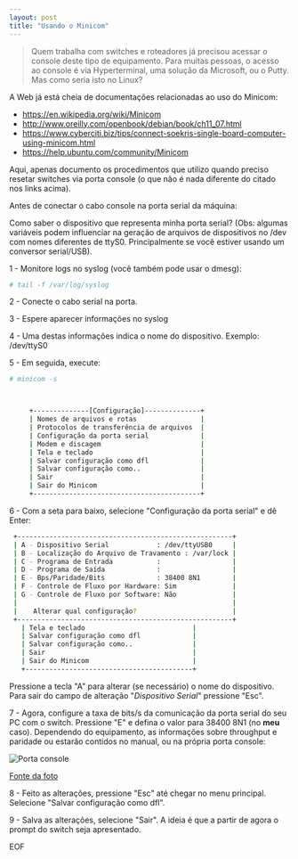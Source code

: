 ```yaml
---
layout: post
title: "Usando o Minicom"
---
```


> Quem trabalha com switches e roteadores já precisou acessar o console deste tipo de equipamento. Para muitas pessoas, o acesso ao console é via Hyperterminal, uma solução da Microsoft, ou o Putty. Mas como seria isto no Linux?

A Web já está cheia de documentações relacionadas ao uso do Minicom:

* https://en.wikipedia.org/wiki/Minicom
* http://www.oreilly.com/openbook/debian/book/ch11_07.html
* https://www.cyberciti.biz/tips/connect-soekris-single-board-computer-using-minicom.html
* https://help.ubuntu.com/community/Minicom

Aqui, apenas documento os procedimentos que utilizo quando preciso resetar switches via porta console (o que não é nada diferente do citado nos links acima).

Antes de conectar o cabo console na porta serial da máquina:

Como saber o dispositivo que representa minha porta serial? (Obs: algumas variáveis podem influenciar na geração de arquivos de dispositivos no /dev com nomes diferentes de ttyS0. Principalmente se você estiver usando um conversor serial/USB).

1 - Monitore logs no syslog (você também pode usar o dmesg):

```bash
# tail -f /var/log/syslog
```
2 - Conecte o cabo serial na porta.

3 - Espere aparecer informações no syslog

4 - Uma destas informações indica o nome do dispositivo. Exemplo: /dev/ttyS0

5 - Em seguida, execute:

```bash
# minicom -s



     +--------------[Configuração]--------------+                     
     | Nomes de arquivos e rotas                |                     
     | Protocolos de transferência de arquivos  |                     
     | Configuração da porta serial             |                     
     | Modem e discagem                         |                     
     | Tela e teclado                           |
     | Salvar configuração como dfl             |
     | Salvar configuração como..               |
     | Sair                                     |
     | Sair do Minicom                          |
     +------------------------------------------+
```

6 - Com a seta para baixo, selecione "Configuração da porta serial" e dê Enter:

```bash
 +------------------------------------------------------+
 | A - Dispositivo Serial            : /dev/ttyUSB0     |
 | B - Localização do Arquivo de Travamento : /var/lock |
 | C - Programa de Entrada           :                  |
 | D - Programa de Saída             :                  |
 | E - Bps/Paridade/Bits             : 38400 8N1        |
 | F - Controle de Fluxo por Hardware: Sim              |
 | G - Controle de Fluxo por Software: Não              |
 |                                                      |
 |    Alterar qual configuração?                        |
 +------------------------------------------------------+
   | Tela e teclado                           |
   | Salvar configuração como dfl             |
   | Salvar configuração como..               |
   | Sair                                     |
   | Sair do Minicom                          |
   +------------------------------------------+
```

Pressione a tecla "A" para alterar (se necessário) o nome do dispositivo. 
Para sair do campo de alteração "*Dispositivo Serial*" pressione "Esc".

7 - Agora, configure a taxa de bits/s da comunicação da porta serial do seu PC com o switch.
Pressione "E" e defina o valor para 38400 8N1 (no **meu** caso). Dependendo do equipamento, as informações sobre throughput e paridade ou estarão contidos no manual, ou na própria porta console:

![Porta console](http://4.bp.blogspot.com/-dtqsPYbSO2g/VST9lXK_F9I/AAAAAAAABAE/bqyecWNuMps/s1600/C360_2015-04-08-14-06-12-680.jpg)

[Fonte da foto](http://good-for-share.blogspot.com.br/2015/04/cara-konfigurasi-awal-switch-hp-1910-8g.html)

8 - Feito as alterações, pressione "Esc" até chegar no menu principal.
Selecione "Salvar configuração como dfl".

9 - Salva as alterações, selecione "Sair".
A ideia é que a partir de agora o prompt do switch seja apresentado.

EOF
